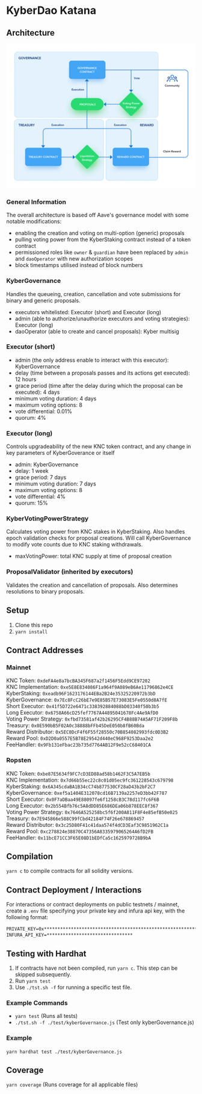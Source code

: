 # KyberDao Katana

## Architecture

![kyber-gov-architecture](./kyber-gov-architecture.png)

### General Information

The overall architecture is based off Aave's governance model with some notable modifications:

- enabling the creation and voting on multi-option (generic) proposals
- pulling voting power from the KyberStaking contract instead of a token contract
- permissioned roles like `owner` & `guardian` have been replaced by `admin` and `daoOperator` with new authorization scopes
- block timestamps utilised instead of block numbers

### KyberGovernance

Handles the queueing, creation, cancellation and vote submissions for binary and generic proposals.

- executors whitelisted: Executor (short) and Executor (long)
- admin (able to authorize/unauthorize executors and voting strategies): Executor (long)
- daoOperator (able to create and cancel proposals): Kyber multisig

### Executor (short)

- admin (the only address enable to interact with this executor): KyberGovernance
- delay (time between a proposals passes and its actions get executed): 12 hours
- grace period (time after the delay during which the proposal can be executed): 4 days
- minimum voting duration: 4 days
- maximum voting options: 8
- vote differential: 0.01%
- quorum: 4%

### Executor (long)

Controls upgradeability of the new KNC token contract, and any change in key parameters of KyberGoverance or itself

- admin: KyberGovernance
- delay: 1 week
- grace period: 7 days
- minimum voting duration: 7 days
- maximum voting options: 8
- vote differential: 4%
- quorum: 15%

### KyberVotingPowerStrategy

Calculates voting power from KNC stakes in KyberStaking. Also handles epoch validation checks for proposal creations. Will call KyberGovernance to modify vote counts due to KNC staking withdrawals.

- maxVotingPower: total KNC supply at time of proposal creation

### ProposalValidator (inherited by executors)

Validates the creation and cancellation of proposals. Also determines resolutions to binary proposals.

## Setup

1. Clone this repo
2. `yarn install`

## Contract Addresses

### Mainnet

KNC Token: `0xdeFA4e8a7bcBA345F687a2f1456F5Edd9CE97202`  
KNC Implementation: `0xe5E8E834086F1a964f9A089eB6Ae11796862e4CE`  
KyberStaking: `0xeadb96F1623176144EBa2B24e35325220972b3bD`  
KyberGovernance: `0x7Ec8FcC26bE7e9E85B57E73083E5Fe0550d8A7fE`  
Short Executor: `0x41f5D722e6471c338392884088bD03340f50b3b5`  
Long Executor: `0x6758A66cD25fef7767A44895041678Fc4Ae9AfD0`  
Voting Power Strategy: `0xfbd73581af42b26295CF4B88B74A5AF71F209F8b`  
Treasury: `0x0E590bB5F02A0c38888bFFb45DeE050b8fB60Bda`  
Reward Distributor: `0x5EC0DcF4f6F55f28550c70B854082993fdc0D3B2`  
Reward Pool: `0xD2D0a0557E5B78E29542d440eC968F9253Daa2e2`  
FeeHandler: `0x9Fb131eFbac23b735d7764AB12F9e52cC68401CA`

### Ropsten

KNC Token: `0xbe87E5634f9FC7cD3ED88ad58b1462F3C5A7EB5b`  
KNC Implementation: `0x7d66b55ec22c8c01d05ec9fc361228543c679798`  
KyberStaking: `0x6A345cdaBA1B34cC74b877530CF28aD43b2bF2C7`  
KyberGovernance: `0xef5a1404E312078cd16B7139a2257eD3bb42F787`  
Short Executor: `0x0F7aDBaa49E88097fe6f1258cB3C78d117fc6F6B`  
Long Executor: `0x2b554Bfb76c5A8dDD85E686DEa06b878EEC8f367`  
Voting Power Strategy: `0x7646A525258bc5f6f200A811F8F4e85efB50e025`  
Treasury: `0x7E945866e588C99fCbd42184F74F26e678869457`  
Reward Distributor: `0x3c25D80F41c41daa574f4dCD3Eaf3C9851962C1a`  
Reward Pool: `0xc278824e38870C47356A8335979065264A6fD2FB`  
FeeHandler: `0x11bcE71CC3F65E08D1bEDfCa5c1625979728B9bA`

## Compilation

`yarn c` to compile contracts for all solidity versions.

## Contract Deployment / Interactions

For interactions or contract deployments on public testnets / mainnet, create a `.env` file specifying your private key and infura api key, with the following format:

```
PRIVATE_KEY=0x****************************************************************
INFURA_API_KEY=********************************
```

## Testing with Hardhat

1. If contracts have not been compiled, run `yarn c`. This step can be skipped subsequently.
2. Run `yarn test`
3. Use `./tst.sh -f` for running a specific test file.

### Example Commands

- `yarn test` (Runs all tests)
- `./tst.sh -f ./test/kyberGovernance.js` (Test only kyberGovernance.js)

### Example

`yarn hardhat test ./test/kyberGovernance.js`

## Coverage

`yarn coverage` (Runs coverage for all applicable files)
